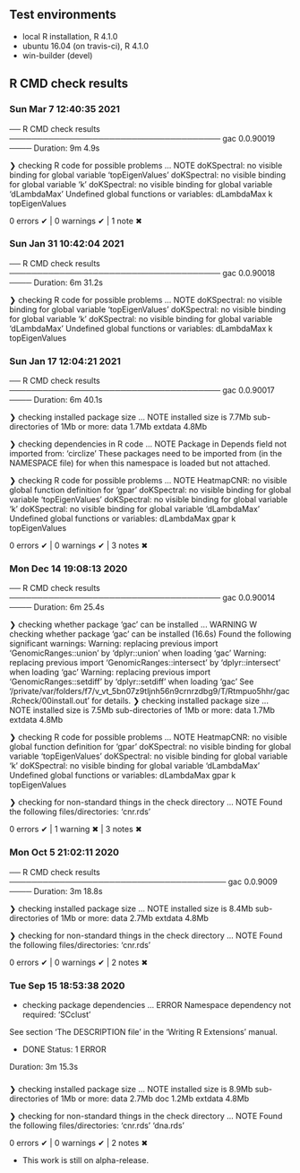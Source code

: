 ## Test environments
* local R installation, R 4.1.0
* ubuntu 16.04 (on travis-ci), R 4.1.0
* win-builder (devel)

## R CMD check results

### Sun Mar  7 12:40:35 2021
── R CMD check results ────────────────────────────────────── gac 0.0.90019 ────
Duration: 9m 4.9s

❯ checking R code for possible problems ... NOTE
  doKSpectral: no visible binding for global variable ‘topEigenValues’
  doKSpectral: no visible binding for global variable ‘k’
  doKSpectral: no visible binding for global variable ‘dLambdaMax’
  Undefined global functions or variables:
    dLambdaMax k topEigenValues

0 errors ✔ | 0 warnings ✔ | 1 note ✖


### Sun Jan 31 10:42:04 2021 
── R CMD check results ────────────────────────────────────── gac 0.0.90018 ────
Duration: 6m 31.2s

❯ checking R code for possible problems ... NOTE
  doKSpectral: no visible binding for global variable ‘topEigenValues’
  doKSpectral: no visible binding for global variable ‘k’
  doKSpectral: no visible binding for global variable ‘dLambdaMax’
  Undefined global functions or variables:
    dLambdaMax k topEigenValues

### Sun Jan 17 12:04:21 2021
── R CMD check results ────────────────────────────────────── gac 0.0.90017 ────
Duration: 6m 40.1s

❯ checking installed package size ... NOTE
    installed size is  7.7Mb
    sub-directories of 1Mb or more:
      data      1.7Mb
      extdata   4.8Mb

❯ checking dependencies in R code ... NOTE
  Package in Depends field not imported from: ‘circlize’
    These packages need to be imported from (in the NAMESPACE file)
    for when this namespace is loaded but not attached.

❯ checking R code for possible problems ... NOTE
  HeatmapCNR: no visible global function definition for ‘gpar’
  doKSpectral: no visible binding for global variable ‘topEigenValues’
  doKSpectral: no visible binding for global variable ‘k’
  doKSpectral: no visible binding for global variable ‘dLambdaMax’
  Undefined global functions or variables:
    dLambdaMax gpar k topEigenValues

0 errors ✔ | 0 warnings ✔ | 3 notes ✖

###  Mon Dec 14 19:08:13 2020
── R CMD check results ────────────────────────────────────── gac 0.0.90014 ────
Duration: 6m 25.4s

❯ checking whether package ‘gac’ can be installed ... WARNING
W  checking whether package ‘gac’ can be installed (16.6s)
   Found the following significant warnings:
     Warning: replacing previous import ‘GenomicRanges::union’ by ‘dplyr::union’ when loading ‘gac’
     Warning: replacing previous import ‘GenomicRanges::intersect’ by ‘dplyr::intersect’ when loading ‘gac’
     Warning: replacing previous import ‘GenomicRanges::setdiff’ by ‘dplyr::setdiff’ when loading ‘gac’
   See ‘/private/var/folders/f7/v_vt_5bn07z9tljnh56n9crnrzdbg9/T/Rtmpuo5hhr/gac.Rcheck/00install.out’ for details.
❯ checking installed package size ... NOTE
    installed size is  7.5Mb
    sub-directories of 1Mb or more:
      data      1.7Mb
      extdata   4.8Mb

❯ checking R code for possible problems ... NOTE
  HeatmapCNR: no visible global function definition for ‘gpar’
  doKSpectral: no visible binding for global variable ‘topEigenValues’
  doKSpectral: no visible binding for global variable ‘k’
  doKSpectral: no visible binding for global variable ‘dLambdaMax’
  Undefined global functions or variables:
    dLambdaMax gpar k topEigenValues

❯ checking for non-standard things in the check directory ... NOTE
  Found the following files/directories:
    ‘cnr.rds’

0 errors ✔ | 1 warning ✖ | 3 notes ✖



### Mon Oct  5 21:02:11 2020
── R CMD check results ─────────────────────────────────────── gac 0.0.9009 ────
Duration: 3m 18.8s

❯ checking installed package size ... NOTE
    installed size is  8.4Mb
    sub-directories of 1Mb or more:
      data      2.7Mb
      extdata   4.8Mb

❯ checking for non-standard things in the check directory ... NOTE
  Found the following files/directories:
    ‘cnr.rds’

0 errors ✔ | 0 warnings ✔ | 2 notes ✖

### Tue Sep 15 18:53:38 2020
 
* checking package dependencies ... ERROR
Namespace dependency not required: ‘SCclust’

See section ‘The DESCRIPTION file’ in the ‘Writing R Extensions’
manual.
* DONE
Status: 1 ERROR


Duration: 3m 15.3s


### 
❯ checking installed package size ... NOTE
    installed size is  8.9Mb
    sub-directories of 1Mb or more:
      data      2.7Mb
      doc       1.2Mb
      extdata   4.8Mb

❯ checking for non-standard things in the check directory ... NOTE
  Found the following files/directories:
    ‘cnr.rds’ ‘dna.rds’

0 errors ✔ | 0 warnings ✔ | 2 notes ✖


* This work is still on alpha-release.
